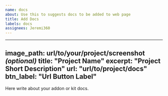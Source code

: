 ```yaml
---
name: docs
about: Use this to suggests docs to be added to web page
title: Add Docs
labels: docs
assignees: Jeremi360
---
```


<!-- yaml tags -->
---
image_path: url/to/your/project/screenshot *(optional)*
title: "Project Name"
excerpt: "Project Short Description"
url: "url/to/project/docs"
btn_label: "Url Button Label"
---

Here write about your addon or kit docs.